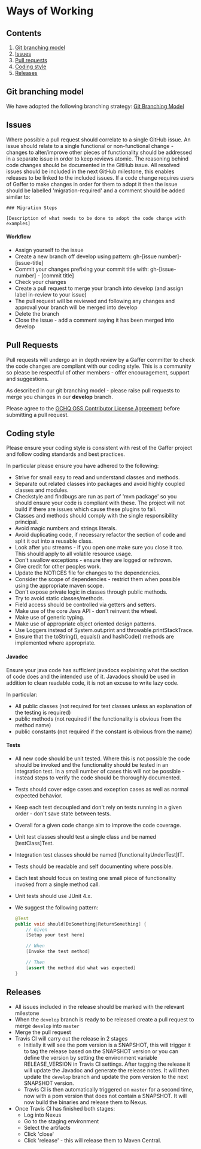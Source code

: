 # Ways of Working

## Contents
1. [Git branching model](#git-branching-model)
2. [Issues](#issues)
3. [Pull requests](#pull-requests)
4. [Coding style](#coding-style)
5. [Releases](#releases)

## Git branching model
We have adopted the following branching strategy: [Git Branching Model](http://nvie.com/files/Git-branching-model.pdf)

## Issues 
Where possible a pull request should correlate to a single GitHub issue. An issue should relate to a single functional or non-functional change - changes to alter/improve other pieces of functionality should be addressed in a separate issue in order to keep reviews atomic.
The reasoning behind code changes should be documented in the GitHub issue. 
All resolved issues should be included in the next GitHub milestone, this enables releases to be linked to the included issues.
If a code change requires users of Gaffer to make changes in order for them to adopt it then the issue should be labelled 'migration-required' and a comment should be added similar to:

```
### Migration Steps

[Description of what needs to be done to adopt the code change with examples]
```

#### Workflow
* Assign yourself to the issue
* Create a new branch off develop using pattern: gh-[issue number]-[issue-title]
* Commit your changes prefixing your commit title with: gh-[issue-number] - [commit title]
* Check your changes
* Create a pull request to merge your branch into develop (and assign label in-review to your issue)
* The pull request will be reviewed and following any changes and approval your branch will be merged into develop
* Delete the branch
* Close the issue - add a comment saying it has been merged into develop

## Pull Requests
Pull requests will undergo an in depth review by a Gaffer committer to check the code changes are compliant with our coding style. This is a community so please be respectful of other members - offer encouragement, support and suggestions. 

As described in our git branching model - please raise pull requests to merge you changes in our **develop** branch.

Please agree to the [GCHQ OSS Contributor License Agreement](https://github.com/GovernmentCommunicationsHeadquarters/Gaffer/wiki/GCHQ-OSS-Contributor-License-Agreement-V1.0) before submitting a pull request.

## Coding style
Please ensure your coding style is consistent with rest of the Gaffer project and follow coding standards and best practices.

In particular please ensure you have adhered to the following:
* Strive for small easy to read and understand classes and methods.
* Separate out related classes into packages and avoid highly coupled classes and modules.
* Checkstyle and findbugs are run as part of 'mvn package' so you should ensure your code is compliant with these. The project will not build if there are issues which cause these plugins to fail.
* Classes and methods should comply with the single responsibility principal.
* Avoid magic numbers and strings literals.
* Avoid duplicating code, if necessary refactor the section of code and split it out into a reusable class.
* Look after you streams - if you open one make sure you close it too. This should apply to all volatile resource usage.
* Don't swallow exceptions - ensure they are logged or rethrown.
* Give credit for other peoples work.
* Update the NOTICES file for changes to the dependencies.
* Consider the scope of dependencies - restrict them when possible using the appropriate maven scope.
* Don't expose private logic in classes through public methods.
* Try to avoid static classes/methods.
* Field access should be controlled via getters and setters.
* Make use of the core Java API - don't reinvent the wheel.
* Make use of generic typing.
* Make use of appropriate object oriented design patterns.
* Use Loggers instead of System.out.print and throwable.printStackTrace.
* Ensure that the toString(), equals() and hashCode() methods are implemented where appropriate.

#### Javadoc
Ensure your java code has sufficient javadocs explaining what the section of code does and the intended use of it. Javadocs should be used in addition to clean readable code, it is not an excuse to write lazy code.

In particular:
* All public classes (not required for test classes unless an explanation of the testing is required)
* public methods (not required if the functionality is obvious from the method name)
* public constants (not required if the constant is obvious from the name)

#### Tests
* All new code should be unit tested. Where this is not possible the code should be invoked and the functionality should be tested in an integration test. In a small number of cases this will not be possible - instead steps to verify the code should be thoroughly documented.
* Tests should cover edge cases and exception cases as well as normal expected behavior.
* Keep each test decoupled and don't rely on tests running in a given order - don't save state between tests.
* Overall for a given code change aim to improve the code coverage.
* Unit test classes should test a single class and be named [testClass]Test.
* Integration test classes should be named [functionalityUnderTest]IT.
* Tests should be readable and self documenting where possible. 
* Each test should focus on testing one small piece of functionality invoked from a single method call. 
* Unit tests should use JUnit 4.x.
* We suggest the following pattern:

  ```java
  @Test
  public void should[DoSomething|ReturnSomething] {
      // Given
      [Setup your test here]

      // When
      [Invoke the test method]

      // Then
      [assert the method did what was expected]
  }
  ```

## Releases
* All issues included in the release should be marked with the relevant milestone
* When the `develop` branch is ready to be released create a pull request to merge `develop` into `master`
* Merge the pull request
* Travis CI will carry out the release in 2 stages
  * Initially it will see the pom version is a SNAPSHOT, this will trigger it to tag the 
 release based on the SNAPSHOT version or you can define the version by setting the environment variable RELEASE_VERSION in Travis CI settings. 
 After tagging the release it will update the Javadoc and generate the release notes.
 It will then update the `develop` branch and update the pom version to the next SNAPSHOT version.
  * Travis CI is then automatically triggered on `master` for a second time, now with a pom version that does not contain a SNAPSHOT. 
  It will now build the binaries and release them to Nexus.
* Once Travis CI has finished both stages:
  * Log into Nexus
  * Go to the staging environment
  * Select the artifacts
  * Click 'close'
  * Click 'release' - this will release them to Maven Central.
